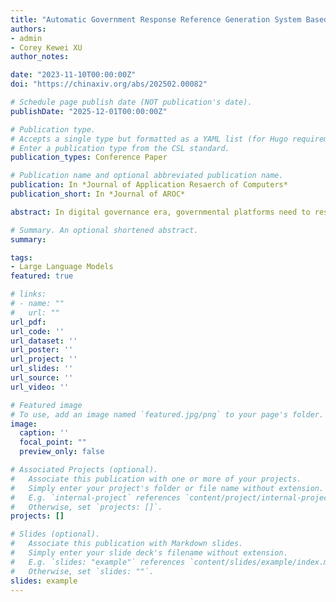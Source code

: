 ```yaml
---
title: "Automatic Government Response Reference Generation System Based on Large Language Models and Multi-Agent"
authors:
- admin
- Corey Kewei XU
author_notes:

date: "2023-11-10T00:00:00Z"
doi: "https://chinaxiv.org/abs/202502.00082"

# Schedule page publish date (NOT publication's date).
publishDate: "2025-12-01T00:00:00Z"

# Publication type.
# Accepts a single type but formatted as a YAML list (for Hugo requirements).
# Enter a publication type from the CSL standard.
publication_types: Conference Paper

# Publication name and optional abbreviated publication name.
publication: In *Journal of Application Resaerch of Computers*
publication_short: In *Journal of AROC*

abstract: In digital governance era, governmental platforms need to respond to citizens' governmental inquires in a timely and effective manner. However, the existing government Q&A system mainly relies on manual responses, with limited assistance from automatic algorithms, which makes it difficult to efficiently handle the large volume of citizens' government consultation needs in big data era. Therefore, in the era of digital governance, government platforms need to establish more effective and intelligent Q&A systems to respond to citizens' government consultations. Nowadays, large language models (LLMs) are expected to help government platforms handle citizens' government consultations in an automated and effective manner. LLMs can improve the efficiency of government platforms' interactions with citizens and provide natural language responses to various types of citizen consultations. However, existing general LLMs have limited understanding of specific expressions in the government field and are temporarily unable to make effective responses like platform staff. This study builds a response reference system specifically for citizens’ governmental inquires based on LLMs and a historical vector database of government consultation questions and answers (GovLLM) by Muti-Agent systems. After inputting new citizens’ inquires, the system is able to generate practical and effective example answers for platform staff to refer to when handling citizens’ inquires. The system shows better text generation performance than the baseline model, which is conducive to improving the efficiency and effectiveness of government platforms in responding to citizens’ inquires.

# Summary. An optional shortened abstract.
summary:

tags:
- Large Language Models
featured: true

# links:
# - name: ""
#   url: ""
url_pdf: 
url_code: ''
url_dataset: ''
url_poster: ''
url_project: ''
url_slides: ''
url_source: ''
url_video: ''

# Featured image
# To use, add an image named `featured.jpg/png` to your page's folder. 
image:
  caption: ''
  focal_point: ""
  preview_only: false

# Associated Projects (optional).
#   Associate this publication with one or more of your projects.
#   Simply enter your project's folder or file name without extension.
#   E.g. `internal-project` references `content/project/internal-project/index.md`.
#   Otherwise, set `projects: []`.
projects: []

# Slides (optional).
#   Associate this publication with Markdown slides.
#   Simply enter your slide deck's filename without extension.
#   E.g. `slides: "example"` references `content/slides/example/index.md`.
#   Otherwise, set `slides: ""`.
slides: example
---
```


